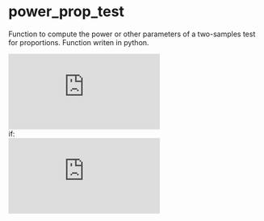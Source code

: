 # power_prop_test
Function to compute the power or other parameters of a two-samples test for proportions. Function writen in python.

![](http://latex.codecogs.com/gif.latex?p_o%20%3D%20%5Cfrac%7Bp_1n_1%20&plus;%20p_2n_2%7D%7Bn_1%20&plus;%20n_2%7D)
<br>
if:
<br>
![](http://latex.codecogs.com/gif.latex?n_1%20%3D%20n_2%20%3D%20n)